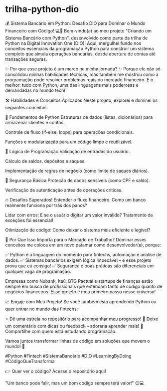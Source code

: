 # trilha-python-dio

💰 Sistema Bancário em Python: Desafio DIO para Dominar o Mundo Financeiro com Código! 💻🚀 Bem-vindo(a) ao meu projeto "Criando um Sistema Bancário com Python", desenvolvido como parte da trilha de Python na Digital Innovation One (DIO)! Aqui, mergulhei fundo nos conceitos essenciais da programação Python para construir um sistema completo que simula operações bancárias, desde abertura de contas até transações seguras.

✨ Por que esse projeto é um marco na minha jornada? ✨ Porque ele não só consolidou minhas habilidades técnicas, mas também me mostrou como a programação pode resolver problemas reais do mercado financeiro. E o melhor: tudo com Python, uma das linguagens mais poderosas e demandadas no mundo tech!

🛠️ Habilidades e Conceitos Aplicados Neste projeto, explorei e dominei os seguintes conceitos:

🔹 Fundamentos de Python Estruturas de dados (listas, dicionários) para armazenar clientes e contas.

Controle de fluxo (if-else, loops) para operações condicionais.

Funções e modularização para um código limpo e reutilizável.

🔹 Lógica de Programação Validação de entradas do usuário.

Cálculo de saldos, depósitos e saques.

Implementação de regras de negócio (como limite de saques diários).

🔸 Segurança Básica Proteção de dados sensíveis (como CPF e saldo).

Verificação de autenticação antes de operações críticas.

🔥 Desafios Superados! Entender o fluxo financeiro: Como um banco realmente funciona por trás dos panos?

Lidar com erros: E se o usuário digitar um valor inválido? Tratamento de exceções foi essencial!

Otimização de código: Como deixar o sistema mais eficiente e legível?

💼 Por Que Isso Importa para o Mercado de Trabalho? Dominar esses conceitos me coloca em um novo patamar como desenvolvedor(a), porque:

✅ Python é a linguagem do momento para fintechs, automação e análise de dados. ✅ Sistemas bancários exigem lógica impecável – e esse projeto prova que eu consigo! ✅ Segurança e boas práticas são diferenciais em qualquer vaga de programação.

Empresas como Nubank, Itaú, BTG Pactual e startups de finanças estão sempre em busca de profissionais que entendam tanto de código quanto de negócios financeiros. Esse projeto é meu primeiro passo nesse universo!

📈 Engaje com Meu Projeto! Se você também está aprendendo Python ou quer entrar no mundo das fintechs:

⭐ Dê uma estrela no repositório para acompanhar meu progresso! 💬 Deixe um comentário com dicas ou feedback – adoraria aprender mais! 🔗 Compartilhe com quem está estudando programação.

Vamos juntos transformar linhas de código em soluções que movem o mundo! 🚀

#Python #Fintech #SistemaBancário #DIO #LearningByDoing #CódigoQueTransforma

👉 Quer ver o código? Acesse o repositório aqui!

"Um banco pode falir, mas um bom código sempre terá valor!" 😉💻
